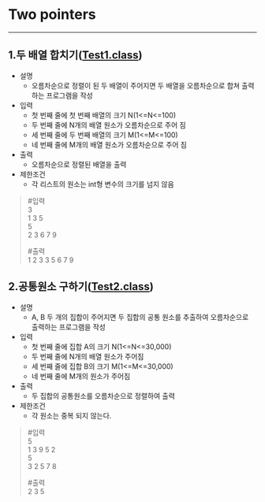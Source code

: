 # Two pointers

--- 

## 1.두 배열 합치기([Test1.class](https://github.com/90mansik/codingTest-inflearn/blob/master/src/com/algorithm/twoPointer/Test1.java))
- 설명
  - 오름차순으로 정렬이 된 두 배열이 주어지면 두 배열을 오름차순으로 합쳐 출력하는 프로그램을 작성
- 입력
  - 첫 번째 줄에 첫 번째 배열의 크기 N(1<=N<=100)
  - 두 번째 줄에 N개의 배열 원소가 오름차순으로 주어 짐
  - 세 번째 줄에 두 번째 배열의 크기 M(1<=M<=100)
  - 네 번째 줄에 M개의 배열 원소가 오름차순으로 주어 짐
- 출력
  - 오름차순으로 정렬된 배열을 출력
- 제한조건
  - 각 리스트의 원소는 int형 변수의 크기를 넘지 않음

> #입력  
> 3  
> 1 3 5  
> 5  
> 2 3 6 7 9  
>
> #출력  
> 1 2 3 3 5 6 7 9

## 2.공통원소 구하기([Test2.class](https://github.com/90mansik/codingTest-inflearn/blob/master/src/com/algorithm/twoPointer/Test2.java))
- 설명
  - A, B 두 개의 집합이 주어지면 두 집합의 공통 원소를 추출하여 오름차순으로 출력하는 프로그램을 작성
- 입력
  - 첫 번째 줄에 집합 A의 크기 N(1<=N<=30,000)
  - 두 번째 줄에 N개의 배열 원소가 주어짐
  - 세 번째 줄에 집합 B의 크기 M(1<=M<=30,000)
  - 네 번째 줄에 M개의 원소가 주어짐
- 출력
  - 두 집합의 공통원소를 오름차순으로 정렬하여 출력
- 제한조건
  - 각 원소는 중복 되지 않는다.

> #입력  
> 5  
> 1 3 9 5 2  
> 5  
> 3 2 5 7 8
>
> #출력  
> 2 3 5
